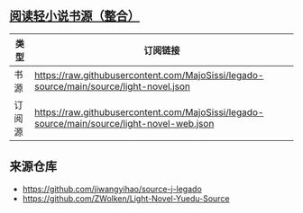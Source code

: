 ## [阅读轻小说书源（整合）](https://github.com/gedoor/legado)

|类型|订阅链接|
|---|---|
|书源|https://raw.githubusercontent.com/MajoSissi/legado-source/main/source/light-novel.json|
|订阅源|https://raw.githubusercontent.com/MajoSissi/legado-source/main/source/light-novel-web.json|

## 来源仓库
* https://github.com/jiwangyihao/source-j-legado
* https://github.com/ZWolken/Light-Novel-Yuedu-Source

